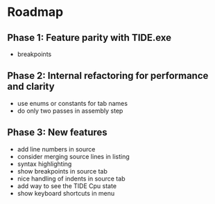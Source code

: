 # Roadmap

## Phase 1: Feature parity with TIDE.exe

- breakpoints

## Phase 2: Internal refactoring for performance and clarity

- use enums or constants for tab names
- do only two passes in assembly step

## Phase 3: New features

- add line numbers in source 
- consider merging source lines in listing
- syntax highlighting
- show breakpoints in source tab
- nice handling of indents in source tab
- add way to see the TIDE Cpu state
- show keyboard shortcuts in menu
